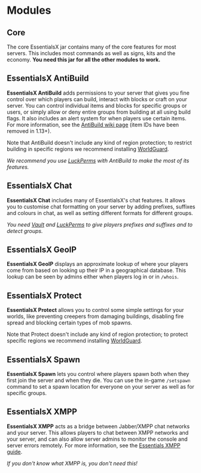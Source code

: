 # Modules

## Core

The core EssentialsX jar contains many of the core features for most servers. This includes most commands as well as signs, kits and the economy. **You need this jar for all the other modules to work.**

## EssentialsX AntiBuild

**EssentialsX AntiBuild** adds permissions to your server that gives you fine control over which players can build, interact with blocks or craft on your server. You can control individual items and blocks for specific groups or users, or simply allow or deny entire groups from building at all using build flags. It also includes an alert system for when players use certain items. For more information, see the [AntiBuild wiki page](http://wiki.mc-ess.net/wiki/AntiBuild) (item IDs have been removed in 1.13+).

Note that AntiBuild doesn't include any kind of region protection; to restrict building in specific regions we recommend installing [WorldGuard](https://dev.bukkit.org/projects/worldguard).

*We recommend you use [LuckPerms](https://luckperms.net/download) with AntiBuild to make the most of its features.*

## EssentialsX Chat

**EssentialsX Chat** includes many of EssentialsX's chat features. It allows you to customise chat formatting on your server by adding prefixes, suffixes and colours in chat, as well as setting different formats for different groups.

*You need [Vault](https://www.spigotmc.org/resources/34315/) and [LuckPerms](https://luckperms.net/download) to give players prefixes and suffixes and to detect groups.*

## EssentialsX GeoIP

**EssentialsX GeoIP** displays an approximate lookup of where your players come from based on looking up their IP in a geographical database. This lookup can be seen by admins either when players log in or in `/whois`.

## EssentialsX Protect

**EssentialsX Protect** allows you to control some simple settings for your worlds, like preventing creepers from damaging buildings, disabling fire spread and blocking certain types of mob spawns.

Note that Protect doesn't include any kind of region protection; to protect specific regions we recommend installing [WorldGuard](https://dev.bukkit.org/projects/worldguard).

## EssentialsX Spawn

**EssentialsX Spawn** lets you control where players spawn both when they first join the server and when they die. You can use the in-game `/setspawn` command to set a spawn location for everyone on your server as well as for specific groups.

## EssentialsX XMPP

**EssentialsX XMPP** acts as a bridge between Jabber/XMPP chat networks and your server. This allows players to chat between XMPP networks and your server, and can also allow server admins to monitor the console and server errors remotely. For more information, see the [Essentials XMPP guide](https://wiki.mc-ess.net/wiki/XMPP).

*If you don't know what XMPP is, you don't need this!*

<!--
**EssentialsX Link** (coming soon) acts as a bridge between chat services such as Discord and your Minecraft server. This allows players to chat between Discord and your server, as well as letting players link their Discord and Minecraft accounts for special ranks.

(also hi thanks for looking at the raw page o/)

**EssentialsX Potato** integrates your Minecraft server with the well-known culinary open source project [Potato](https://github.com/drtshock/Potato). This ensures you always have the finest high-quality potatos ready to go!
-->
